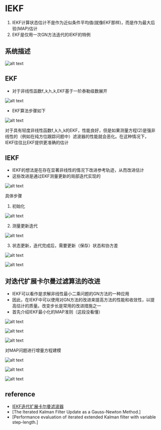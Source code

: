 
# IEKF

1. IEKF计算状态估计不是作为近似条件平均值(就像EKF那样)，而是作为最大后验(MAP)估计
2. EKF是仅用一次GN方法迭代的IEKF的特例

## 系统描述

![alt text](image.png)

## EKF

- 对于非线性函数f_k,h_k,EKF基于一阶泰勒级数展开

![alt text](image-1.png)

- EKF算法步骤如下

![alt text](image-2.png)

对于具有轻度非线性函数f_k,h_k的EKF，性能良好，但是如果测量方程(2)是强非线性的（例如在纯方位跟踪问题中）滤波器的性能就会恶化。在这种情况下，IEKF往往比EKF提供更准确的估计

## IEKF

- IEKF的想法是在存在显著非线性的情况下改进参考轨迹，从而改进估计
- 这些改进是通过EKF测量更新的局部迭代实现的

![alt text](image-3.png)

具体步骤

1. 初始化

![alt text](image-4.png)

2. 测量更新迭代

![alt text](image-5.png)


3. 状态更新，迭代完成后，需要更新（保存）状态和协方差

![alt text](image-6.png)

![alt text](image-7.png)

## 对迭代扩展卡尔曼过滤算法的改进

- IEKF可以看作是求解非线性最小二乘问题的GN方法的一种应用
- 因此，在IEKF中可以使用对GN方法的改进来提高方法的性能和收敛性，以提高估计的质量。改变步长是常用的改进措施之一
- 首先介绍IEKF最小化的MAP准则（这段没看懂）

![alt text](image-8.png)

![alt text](image-9.png)

![alt text](image-10.png)

对MAP问题进行增量方程建模

![alt text](image-11.png)

![alt text](image-12.png)

![alt text](image-13.png)

## reference

- [IEKF迭代扩展卡尔曼滤波器](http://epsilonjohn.club/2022/02/28/Fast-LIO%E7%B3%BB%E5%88%97/IEKF%E8%BF%AD%E4%BB%A3%E6%89%A9%E5%B1%95%E5%8D%A1%E5%B0%94%E6%9B%BC%E6%BB%A4%E6%B3%A2%E5%99%A8/#performance-evaluation-of-iterated-extended-kalman-filterwith-variable-step-length)
- [The Iterated Kalman Filter Update as a Gauss-Newton Method.]
- [Performance evaluation of iterated extended Kalman filter with variable step-length.]
